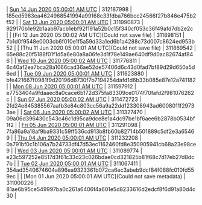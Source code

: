 | [Sun 14 Jun 2020 05:00:01 AM UTC](https://transfer.sh/15Wt65/dashninja-dbdump-20200614070001.tar.bz2) | 312187998 | 185ed5983ea4624968541994a99168c33fdba766bcc24566f27b846e475b2f52 | 
| [Sat 13 Jun 2020 05:00:01 AM UTC](https://transfer.sh/5bZp5/dashninja-dbdump-20200613070001.tar.bz2) | 311990873 | 929170b1e92b1aab97acb1ebf92f191a52b0c15f340cf053c36f49afd7db2e2c | 
| [Fri 12 Jun 2020 05:00:02 AM UTC](Could not save file) | 311898151 | 7b1d0f9548e0003cb6f010e1f5a59d33a1ed6b1a4288c73d007c8624ed953b52 | 
| [Thu 11 Jun 2020 05:00:01 AM UTC](Could not save file) | 311869542 | 65e88c20f5188f01f1d5a6e80a8a06fe3d1f78e149ae640df9d0ac82674af846 | 
| [Wed 10 Jun 2020 05:00:02 AM UTC](https://transfer.sh/iqAer/dashninja-dbdump-20200610070002.tar.bz2) | 311776811 | 6c40af2ea7bca28a1066cad36ae52de57406d6c43d0fad7bf89d29d650a5d6ed | 
| [Tue 09 Jun 2020 05:00:01 AM UTC](https://transfer.sh/iBz74/dashninja-dbdump-20200609070001.tar.bz2) | 311623880 | bfe421667f0981f9d20196d8730f7b7194254dafd1d6b33b085e87e12a741182 | 
| [Mon 08 Jun 2020 05:00:01 AM UTC](https://transfer.sh/16jz9n/dashninja-dbdump-20200608070001.tar.bz2) | 311597912 | e7753404a9fdaaec8a0cace6b172d375fa83309ce0174f70fafd2f981076262c | 
| [Sun 07 Jun 2020 05:00:02 AM UTC](https://transfer.sh/q4D9k/dashninja-dbdump-20200607070002.tar.bz2) | 311472723 | 2fd24e845385567aafb3e84c803cc56a9a22dd123308943ad6008011f29733ae | 
| [Sat 06 Jun 2020 05:00:02 AM UTC](https://transfer.sh/C98yK/dashninja-dbdump-20200606070002.tar.bz2) | 311327470 | 09a06d396430c543c46c1d95ca9dce8e1a4dc97be1bf6aee6b2878b0534bf1f2 | 
| [Fri 05 Jun 2020 05:00:01 AM UTC](https://transfer.sh/DcG3e/dashninja-dbdump-20200605070001.tar.bz2) | 311291098 | 7fa86a9a18af9ba9331c59ff536cd913b8fb60b82714b501889c5df2e3a65469 | 
| [Thu 04 Jun 2020 05:00:01 AM UTC](https://transfer.sh/9sMew/dashninja-dbdump-20200604070001.tar.bz2) | 311232208 | 0a791bf0c1b106a7b24733df47d53ec1162460fd8e350905941cb68a23e98ce9 | 
| [Wed 03 Jun 2020 05:00:01 AM UTC](https://transfer.sh/h8OKt/dashninja-dbdump-20200603070001.tar.bz2) | 311089774 | e23c597252e8517d3f61c33d23c026bdae0cd321825b81f68c7d17eb27d8dc7b | 
| [Tue 02 Jun 2020 05:00:01 AM UTC](https://transfer.sh/DtbG3/dashninja-dbdump-20200602070001.tar.bz2) | 311067411 | 354ad3540674604a896ea9323361b072ca6ec3abeb9dcf84f088fc010fd559ec | 
| [Mon 01 Jun 2020 05:00:01 AM UTC](Could not save metadata) | 311000226 | 81ae6b95ce549997ba0c261a6406f4a601e5d8233616d2edcf8f6d91a80d4c30 | 
